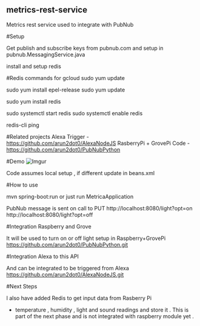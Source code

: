 ## metrics-rest-service

Metrics rest service used to integrate with PubNub

#Setup

Get publish and subscribe keys from pubnub.com
and setup in pubnub.MessagingService.java

install and setup redis

#Redis commands for gcloud
sudo yum update


sudo yum install epel-release
sudo yum update

sudo yum install redis

sudo systemctl start redis
sudo systemctl enable redis

redis-cli ping


#Related projects
Alexa Trigger - https://github.com/arun2dot0/AlexaNodeJS
RasberryPi + GrovePi Code - https://github.com/arun2dot0/PubNubPython

#Demo
![Imgur](http://imgur.com/MzQa5Rs)

Code assumes local setup , if different update in beans.xml


#How to use

mvn spring-boot:run 
or just run MetricaApplication

PubNub message is sent on call to 
PUT
http://localhost:8080/light?opt=on
http://localhost:8080/light?opt=off




#Integration Raspberry and Grove

It will be used to turn on or off light setup in Raspberry+GrovePi
https://github.com/arun2dot0/PubNubPython.git

#Integration Alexa to this API

And can be integrated to be triggered from Alexa 
https://github.com/arun2dot0/AlexaNodeJS.git

#Next Steps

I also have added Redis to get input data from Rasberry Pi
 - temperature , humidity , light and sound readings 
 and store it . This is part of the next phase and is not integrated
 with raspberry module yet .
 
 